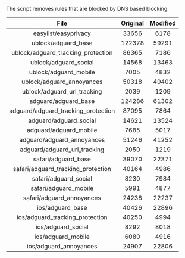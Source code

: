 The script removes rules that are blocked by DNS based blocking.


| File | Original | Modified |
|:----:|:-----:|:-----:|
| easylist/easyprivacy | 33656 | 6178 |
| ublock/adguard_base | 122378 | 59291 |
| ublock/adguard_tracking_protection | 86365 | 7186 |
| ublock/adguard_social | 14568 | 13463 |
| ublock/adguard_mobile | 7005 | 4832 |
| ublock/adguard_annoyances | 50318 | 40402 |
| ublock/adguard_url_tracking | 2039 | 1209 |
| adguard/adguard_base | 124286 | 61302 |
| adguard/adguard_tracking_protection | 87095 | 7864 |
| adguard/adguard_social | 14621 | 13524 |
| adguard/adguard_mobile | 7685 | 5017 |
| adguard/adguard_annoyances | 51246 | 41252 |
| adguard/adguard_url_tracking | 2050 | 1219 |
| safari/adguard_base | 39070 | 22371 |
| safari/adguard_tracking_protection | 40164 | 4986 |
| safari/adguard_social | 8230 | 7984 |
| safari/adguard_mobile | 5991 | 4877 |
| safari/adguard_annoyances | 24238 | 22237 |
| ios/adguard_base | 40426 | 22896 |
| ios/adguard_tracking_protection | 40250 | 4994 |
| ios/adguard_social | 8292 | 8018 |
| ios/adguard_mobile | 6080 | 4916 |
| ios/adguard_annoyances | 24907 | 22806 |